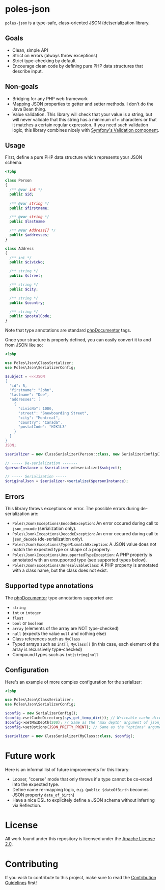 # poles-json

`poles-json` is a type-safe, class-oriented JSON (de)serialization library.

## Goals

* Clean, simple API
* Strict on errors (always throw exceptions)
* Strict type-checking by default
* Encourage clean code by defining pure PHP data structures that describe input.

## Non-goals

* Bridging for any PHP web framework
* Mapping JSON properties to getter and setter methods. I don't do the Java Bean thing.
* Value validation. This library will check that your value is a string, but will never validate that this string has a minimum of `n` characters or that it matches a certain regular expression. If you need such validation logic, this library combines nicely with [Symfony's Validation component](https://symfony.com/doc/current/validation.html).

## Usage

First, define a pure PHP data structure which represents your JSON schema:

```php
<?php

class Person
{
  /** @var int */
  public $id;
  
  /** @var string */
  public $firstname;

  /** @var string */
  public $lastname

  /** @var Address[] */
  public $addresses;
}

class Address
{
  /** int */
  public $civicNo;

  /** string */
  public $street;

  /** string */
  public $city;

  /** string */
  public $country;

  /** string */
  public $postalCode;
}
```

Note that type annotations are standard [phpDocumentor](https://phpdoc.org) tags.

Once your structure is properly defined, you can easily convert it to and from JSON like so:

```php
<?php

use Poles\Json\ClassSerializer;
use Poles\Json\SerializerConfig;

$subject = <<<JSON
{
  "id": 5,
  "firstname": "John",
  "lastname": "Doe",
  "addresses": [
    {
      "civicNo": 1080,
      "street": "Snowboarding Street",
      "city": "Montreal",
      "country": "Canada",
      "postalCode": "H2K1L3"
    }
  ]
}
JSON;

$serializer = new ClassSerializer(Person::class, new SerializerConfig());

// ----- De-serialization -------
$personInstance = $serializer->deserialize($subject);

// ----- Serialization -----
$originalJson = $serializer->serialize($personInstance);
```

## Errors

This library throws exceptions on error. The possible errors during de-serialization are:

* `Poles\Json\Exceptions\EncodeException`: An error occured during call to `json_encode` (serialization only).
* `Poles\Json\Exceptions\DecodeException`: An error occured during call to `json_decode` (de-serialization only).
* `Poles\Json\Exceptions\TypeMismatchException`: A JSON value does not match the expected type or shape of a property.
* `Poles\Json\Exceptions\UnsupportedTypeException`: A PHP property is annotated with an unsupported type (see supported types below).
* `Poles\Json\Exceptions\UnresolvableClass`: A PHP property is annotated with a class name, but the class does not exist.

## Supported type annotations

The [phpDocumentor](https://docs.phpdoc.org/guides/types.html) type annotations supported are:

* `string`
* `int` or `integer`
* `float`
* `bool` or `boolean`
* `array` (elements of the array are NOT type-checked)
* `null` (expects the value `null` and nothing else)
* Class references such as `MyClass`
* Typed arrays such as `int[]`, `MyClass[]` (in this case, each element of the array is recursively type-checked)
* Compound types such as `int|string|null`

## Configuration

Here's an example of more complex configuration for the serializer:

```php
<?php

use Poles\Json\ClassSerializer;
use Poles\Json\SerializerConfig;

$config = new SerializerConfig();
$config->setCacheDirectory(sys_get_temp_dir()); // Writeable cache directory for production environments
$config->setMaxDepth(200); // Same as the "max depth" argument of json_encode
$config->setOptions(JSON_PRETTY_PRINT); // Same as the "options" argument of json_encode

$serializer = new ClassSerializer(MyClass::class, $config);

```

# Future work

Here is an informal list of future improvements for this library:

* Looser, "coerse" mode that only throws if a type cannot be co-erced into the expected type.
* Define name re-mapping logic, e.g. (`public $dateOfBirth` becomes JSON property `date_of_birth`)
* Have a nice DSL to explicitely define a JSON schema without inferring via Reflection.

# License

All work found under this repository is licensed under the [Apache License 2.0](LICENSE).

# Contributing

If you wish to contribute to this project, make sure to read the [Contribution Guidelines](CONTRIBUTING.md) first!

